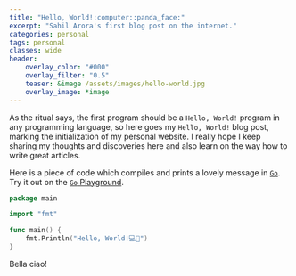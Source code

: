 ```yaml
---
title: "Hello, World!:computer::panda_face:"
excerpt: "Sahil Arora's first blog post on the internet."
categories: personal
tags: personal
classes: wide
header:
    overlay_color: "#000"
    overlay_filter: "0.5"
    teaser: &image /assets/images/hello-world.jpg
    overlay_image: *image
---
```


As the ritual says, the first program should be a `Hello, World!` program in any programming language, so here goes my `Hello, World!` blog post, marking the initialization of my personal website. I really hope I keep sharing my thoughts and discoveries here and also learn on the way how to write great articles.

Here is a piece of code which compiles and prints a lovely message in [`Go`](https://go.dev). Try it out on the [`Go` Playground](https://play.golang.org/p/mAG4Gw0WawC).

```go
package main

import "fmt"

func main() {
    fmt.Println("Hello, World!💻🐼")
}
```

Bella ciao!
